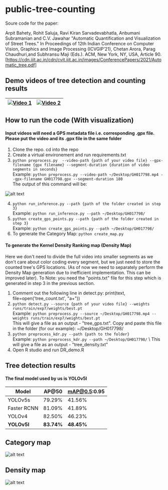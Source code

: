 # public-tree-counting
Soure code for the paper: 

Arpit Bahety, Rohit Saluja, Ravi Kiran Sarvadevabhatla, Anbumani Subramanian and C.V. Jawahar "Automatic Quantification and Visualization of Street Trees." In Proceedings of 12th Indian Conference on Computer Vision, Graphics and Image Processing (ICVGIP’21), Chetan Arora, Parag Chaudhuri,and Subhransu Maji (Eds.). ACM, New York, NY, USA, Article 90. [https://cdn.iiit.ac.in/cdn/cvit.iiit.ac.in/images/ConferencePapers/2021/Automatic_tree.pdf]

## Demo videos of tree detection and counting results

| [![Video 1](https://github.com/CVIT-Mobility/tree-counting/blob/main/readme-images/2.png?raw=true)](https://www.youtube.com/watch?v=8bm1WXBILBI) |  [![Video 2](https://github.com/CVIT-Mobility/tree-counting/blob/main/readme-images/3.png?raw=true)](https://www.youtube.com/watch?v=CvIZLw1CcDM") |
|---|---|

## How to run the code (With visualization) 
#### Input videos will need a GPS metadata file i.e. corresponding .gpx file. Please put the video and its .gpx file in the same folder

1. Clone the repo. cd into the repo
2. Create a virtual environement and run requirements.txt
3. `python preprocess.py  --video-path {path of your video file} --gpx-filename {gpx filename} --segment-duration {duration of video segments in seconds}`\
Example: `python preprocess.py --video-path ~/Desktop/GH017798.mp4 --gpx-filename GH017798.gpx --segment-duration 180` \
The output of this command will be: 

![alt text](https://github.com/CVIT-Mobility/tree-counting/blob/main/readme-images/1.png?raw=true)

4. `python run_inference.py --path {path of the folder created in step 3}` \
Example: `python run_inference.py --path ~/Desktop/GH017798/` 
5. `python create_gps_points.py --path {path of the folder created in step 3}` \
Example: `python create_gps_points.py --path ~/Desktop/GH017798/` 
6. To generate the Category Map: `python create_map.py`

#### To generate the Kernel Density Ranking map (Density Map)
Here we don't need to divide the full video into smaller segments as we don't care about color coding every segment, but we just need to store the counted tree's GPS locations. (As of now we need to separately perform the Density Map generation due to inefficient implementation. This can be improved later). To Note: you need the "points.txt" file for this step which is generated in step 3 in the previous section. 

1. Comment out the following line in detect.py: print(text, file=open('tree_count.txt', "a+"))
2. `python detect.py --source {path of your video file} --weights runs/train/exp7/weights/best.pt` \
Example: `python preprocess.py --source ~/Desktop/GH017798.mp4 --weights runs/train/exp7/weights/best.pt` \
This will give a file as an output - "tree_gps.txt". Copy and paste this file in the folder (for our example): ~/Desktop/GH017798/ 
3. `python preprocess_kdr.py --path {path to the folder}` \
Example: `python preprocess_kdr.py --path ~/Desktop/GH017798/` \ 
This will give a file as an output - "tree_density.txt"
4. Open R studio and run DR_demo.R

## Tree detection results

#### The final model used by us is YOLOv5l

| Model | AP@50 | mAP@0.5:0.95 |
| ------------- | ------------- | ------------- | 
| YOLOv5s  | 79.29%  | 41.56% |
| Faster RCNN  | 81.09%  |41.89% |
| YOLOv4 | 82.50%  | 46.23% |
| **YOLOv5l**  | **83.74%**  | **48.45%** |


## Category map

![alt text](https://github.com/CVIT-Mobility/tree-counting/blob/main/readme-images/category_map_results.png?raw=true)

## Density map

![alt text](https://github.com/CVIT-Mobility/tree-counting/blob/main/readme-images/density_map_results.png?raw=true)

